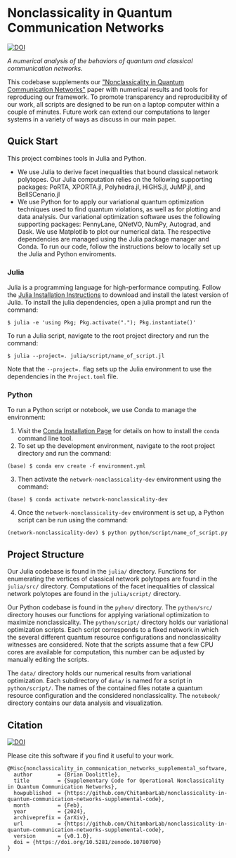 # Nonclassicality in Quantum Communication Networks

[![DOI](https://zenodo.org/badge/DOI/10.5281/zenodo.10780790.svg)](https://doi.org/10.5281/zenodo.10780790)

*A numerical analysis of the behaviors of quantum and classical communication networks.*

This codebase supplements our ["Nonclassicality in Quantum Communication Networks"](broken_arxiv_url) paper
with numerical results and tools for reproducing our framework. To promote transparency and reproducibility of our work, all scripts are designed to be run on a laptop computer within a couple of minutes. Future work can extend our computations to larger systems in a variety of ways as discuss in our main paper.


## Quick Start

This project combines tools in Julia and Python.
* We use Julia to derive facet inequalities that bound classical network polytopes. Our Julia computation relies on the following supporting packages: PoRTA, XPORTA.jl, Polyhedra.jl, HiGHS.jl, JuMP.jl, and BellSCenario.jl
* We use Python for to apply our variational quantum optimization techniques used to find quantum violations, as well as for plotting and data analysis. Our variational optimization software uses the following supporting packages: PennyLane, QNetVO, NumPy, Autograd, and Dask. We use Matplotlib to plot our numerical data.
The respective dependencies are managed using the Julia package manager and Conda. To run our code, follow the instructions below to locally set up the Julia and Python enviroments.

### Julia

Julia is a programming language for high-performance computing. Follow the [Julia Installation Instructions](https://julialang.org/downloads/)
to download and install the latest version of Julia.
To install the julia dependencies, open a julia prompt and run the command:

```
$ julia -e 'using Pkg; Pkg.activate("."); Pkg.instantiate()'
```

To run a Julia script, navigate to the root project directory and run the command:

```
$ julia --project=. julia/script/name_of_script.jl
```

Note that the `--project=.` flag sets up the Julia environment to use the dependencies in the `Project.toml` file.

### Python

To run a Python script or notebook, we use Conda to manage the environment:

1. Visit the [Conda Installation Page](https://conda.io/projects/conda/en/latest/user-guide/install/index.html#installation) for details on how
   to install the `conda` command line tool.
2. To set up the development environment, navigate to the root project directory and run the command:

```
(base) $ conda env create -f environment.yml
```

3. Then activate the `network-nonclassicality-dev` environment using the command:

```
(base) $ conda activate network-nonclassicality-dev
```

4. Once the `network-nonclassicality-dev` environment is set up, a Python script can be run using the command:

```
(network-nonclassicality-dev) $ python python/script/name_of_script.py
```

## Project Structure

Our Julia codebase is found in the `julia/` directory. Functions for enumerating the vertices of classical network polytopes are found in the `julia/src/` directory. Computations of the facet inequalities of classical network polytopes are found in the `julia/script/` directory.

Our Python codebase is found in the `pyhon/` directory. The `python/src/` directory houses our functions for applying variational optimization to maximize nonclassicality. The `python/script/` directory holds our variational optimization scripts. Each script corresponds to a fixed network in which the several different quantum resource configurations and nonclassicality witnesses are considered. Note that the scripts
assume that a few CPU cores are available for computation, this number can be adjusted by manually editing the scripts. 

The `data/` directory holds our numerical results from variational optimization. Each subdirectory of `data/` is named for a script in `python/script/`. The names of the contained files notate a quantum resource configuration and the considered nonclassicality. The `notebook/` directory contains our data analysis and visualization.

## Citation

[![DOI](https://zenodo.org/badge/DOI/10.5281/zenodo.10780790.svg)](https://doi.org/10.5281/zenodo.10780790)

Please cite this software if you find it useful to your work.

```
@Misc{nonclassicality_in_communication_networks_supplemental_software,
  author        = {Brian Doolittle},
  title         = {Supplementary Code for Operational Nonclassicality in Quantum Communication Networks},
  howpublished  = {https://github.com/ChitambarLab/nonclassicality-in-quantum-communication-networks-supplemental-code},
  month         = {Feb},
  year          = {2024},
  archiveprefix = {arXiv},
  url           = {https://github.com/ChitambarLab/nonclassicality-in-quantum-communication-networks-supplemental-code},
  version       = {v0.1.0},
  doi = {https://doi.org/10.5281/zenodo.10780790}
}
```
